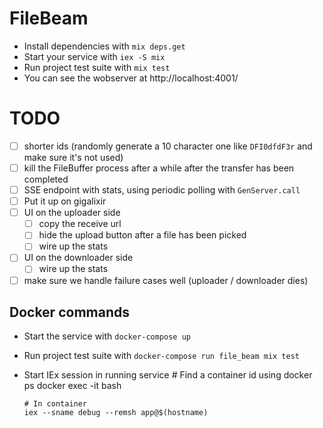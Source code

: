 # FileBeam

- Install dependencies with `mix deps.get`
- Start your service with `iex -S mix`
- Run project test suite with `mix test`
- You can see the wobserver at http://localhost:4001/

# TODO

- [ ] shorter ids (randomly generate a 10 character one like `DFI0dfdF3r` and make sure it's not used)
- [ ] kill the FileBuffer process after a while after the transfer has been completed
- [ ] SSE endpoint with stats, using periodic polling with `GenServer.call`
- [ ] Put it up on gigalixir
- [ ] UI on the uploader side
  - [ ] copy the receive url
  - [ ] hide the upload button after a file has been picked
  - [ ] wire up the stats
- [ ] UI on the downloader side
  - [ ] wire up the stats
- [ ] make sure we handle failure cases well (uploader / downloader dies)

## Docker commands

- Start the service with `docker-compose up`
- Run project test suite with `docker-compose run file_beam mix test`
- Start IEx session in running service
      # Find a container id using docker ps
      docker exec -it <container-id> bash

      # In container
      iex --sname debug --remsh app@$(hostname)
